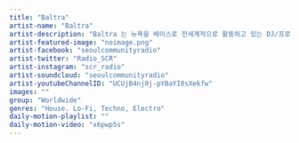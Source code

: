 ```yaml
---
title: "Baltra"	
artist-name: "Baltra"	
artist-description: "Baltra 는 뉴욕을 베이스로 전세계적으로 활동하고 있는 DJ/프로듀서다. 언더그라운드 댄스 뮤직 레이블들에서 꾸준히 자신의 작업물을 발표해 온 Baltra 는 Lo-fi House 장르의 중요한 인물이 되었다. Yaeji, DJ Seinfeld, DJ Boring 등 저명한 House 음악 프로듀서들과의 협업을 통해 그의 비전이 담긴 댄스 음악의 미래를 계속 그려내고 있다."	
artist-featured-image: "noimage.png"	
artist-facebook: "seoulcommunityradio"	
artist-twitter: "Radio_SCR"	
artist-instagram: "scr_radio"	
artist-soundcloud: "seoulcommunityradio"	
artist-youtubeChannelID: "UCUjB4nj0j-pYBaYI0sXekfw"	
images: ""	
group: "Worldwide"	
genres: "House. Lo-Fi, Techno, Electro"	
daily-motion-playlist: ""	
daily-motion-video: "x6pwp5s"		
---
```


